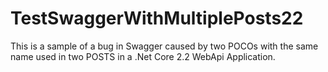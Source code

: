 # TestSwaggerWithMultiplePosts22

This is a sample of a bug in Swagger caused by two POCOs with the same name used in two POSTS in a .Net Core 2.2 WebApi Application.
